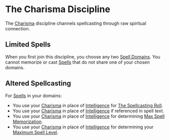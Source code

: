 # The Charisma Discipline

The [Charisma](../../Player%20Characters/Chosen%20Statistics/Charisma.md) discipline channels spellcasting through raw spiritual connection.

## Limited Spells

When you first join this discipline, you choose any two [Spell Domains](../Spell%20Domains/Spell%20Domains.md#Spell%20Domains). You cannot memorize or cast [Spells](../Spellcasting/Spells.md) that do not share one of your chosen domains.

## Altered Spellcasting

For [Spells](../Spellcasting/Spells.md) in your domains:

- You use your [Charisma](../../Player%20Characters/Chosen%20Statistics/Charisma.md) in place of [Intelligence](../../../../Player%20Characters/Chosen%20Statistics/Intelligence.md) for [The Spellcasting Roll](../Spellcasting/Spellcasting.md#The%20Spellcasting%20Roll).
- You use your [Charisma](../../Player%20Characters/Chosen%20Statistics/Charisma.md) in place of [Intelligence](../../../../Player%20Characters/Chosen%20Statistics/Intelligence.md) if referenced in spell text.
- You use your [Charisma](../../Player%20Characters/Chosen%20Statistics/Charisma.md) in place of [Intelligence](../../../../Player%20Characters/Chosen%20Statistics/Intelligence.md) for determining [Max Spell Memorization](../Spellcasting/Spell%20Memorization.md).
- You use your [Charisma](../../Player%20Characters/Chosen%20Statistics/Charisma.md) in place of [Intelligence](../../../../Player%20Characters/Chosen%20Statistics/Intelligence.md) for determining your [Maximum Spell Level](../Spells/Spell%20Level.md#Max%20Spell%20Level).
